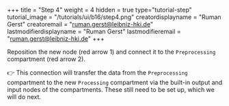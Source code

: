 +++
title = "Step 4"
weight = 4
hidden = true
type="tutorial-step"
tutorial_image = "/tutorials/ui/b16/step4.png"
creatordisplayname = "Ruman Gerst"
creatoremail = "ruman.gerst@leibniz-hki.de"
lastmodifierdisplayname = "Ruman Gerst"
lastmodifieremail = "ruman.gerst@leibniz-hki.de"
+++

Reposition the new node (red arrow 1) and connect it to the `Preprocessing` compartment (red arrow 2).

👉 This connection will transfer the data from the `Preprocessing` compartment to the new `Processing` compartment via the built-in output and input nodes of the compartments. These still need to be set up, which we will do next.  